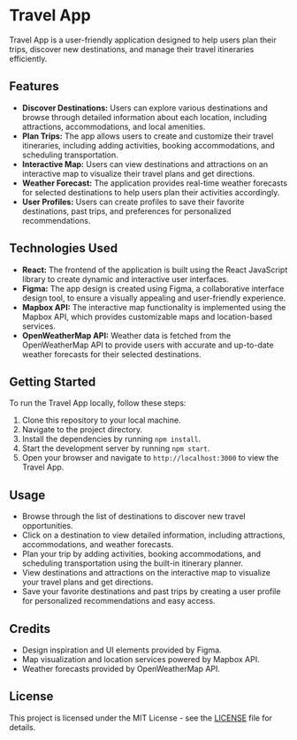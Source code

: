# Travel App

Travel App is a user-friendly application designed to help users plan their trips, discover new destinations, and manage their travel itineraries efficiently.

## Features

- **Discover Destinations:** Users can explore various destinations and browse through detailed information about each location, including attractions, accommodations, and local amenities.
- **Plan Trips:** The app allows users to create and customize their travel itineraries, including adding activities, booking accommodations, and scheduling transportation.
- **Interactive Map:** Users can view destinations and attractions on an interactive map to visualize their travel plans and get directions.
- **Weather Forecast:** The application provides real-time weather forecasts for selected destinations to help users plan their activities accordingly.
- **User Profiles:** Users can create profiles to save their favorite destinations, past trips, and preferences for personalized recommendations.

## Technologies Used

- **React:** The frontend of the application is built using the React JavaScript library to create dynamic and interactive user interfaces.
- **Figma:** The app design is created using Figma, a collaborative interface design tool, to ensure a visually appealing and user-friendly experience.
- **Mapbox API:** The interactive map functionality is implemented using the Mapbox API, which provides customizable maps and location-based services.
- **OpenWeatherMap API:** Weather data is fetched from the OpenWeatherMap API to provide users with accurate and up-to-date weather forecasts for their selected destinations.

## Getting Started

To run the Travel App locally, follow these steps:

1. Clone this repository to your local machine.
2. Navigate to the project directory.
3. Install the dependencies by running `npm install`.
4. Start the development server by running `npm start`.
5. Open your browser and navigate to `http://localhost:3000` to view the Travel App.

## Usage

- Browse through the list of destinations to discover new travel opportunities.
- Click on a destination to view detailed information, including attractions, accommodations, and weather forecasts.
- Plan your trip by adding activities, booking accommodations, and scheduling transportation using the built-in itinerary planner.
- View destinations and attractions on the interactive map to visualize your travel plans and get directions.
- Save your favorite destinations and past trips by creating a user profile for personalized recommendations and easy access.

## Credits

- Design inspiration and UI elements provided by Figma.
- Map visualization and location services powered by Mapbox API.
- Weather forecasts provided by OpenWeatherMap API.

## License

This project is licensed under the MIT License - see the [LICENSE](LICENSE) file for details.

